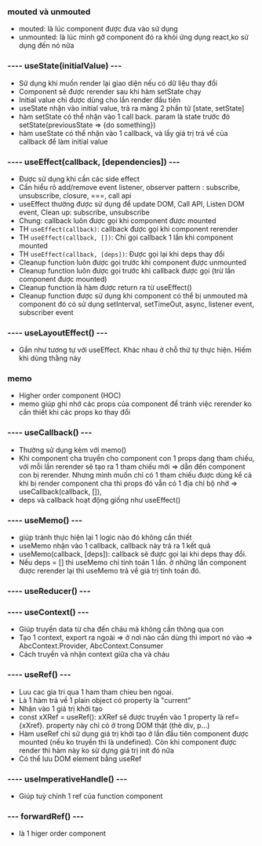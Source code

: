 ### mouted và unmouted
- mouted: là lúc component được đưa vào sử dụng
- unmounted: là lúc mình gỡ component đó ra khỏi ứng dụng react,ko sử dụng đến nó nữa
### ---- useState(initialValue) ---
- Sử dụng khi muốn render lại giao diện nếu có dữ liệu thay đổi
- Component sẽ được rerender sau khi hàm setState chạy
- Initial value chỉ được dùng cho lần render đầu tiên
- useState nhận vào initial value, trả ra mảng 2 phần tử [state, setState]
- hàm setState có thể nhận vào 1 call back. param là state trước đó setState(previousState => {do something})
- hàm useState có thể nhận vào 1 callback, và lấy giá trị trả về của callback để làm initial value

### ---- useEffect(callback, [dependencies]) ---
- Được sử dụng khi cần các side effect
- Cần hiểu rõ add/remove event listener, observer pattern : subscribe, unsubscribe, closure, ===, call api
- useEffect thường được sử dụng để update DOM, Call API, Listen DOM event, Clean up: subscribe, unsubscribe
- Chung: callback luôn được gọi khi component được mounted
- TH `useEffect(callback)`: callback được gọi khi component rerender
- TH `useEffect(callback, [])`: Chỉ gọi callback 1 lần khi component mounted
- TH `useEffect(callback, [deps])`: Được gọi lại khi deps thay đổi
- Cleanup function luôn được gọi trước khi component được unmounted
- Cleanup function luôn được gọi trước khi callback được gọi (trừ lần component được mounted)
- Cleanup function là hàm được return ra từ useEffect()
- Cleanup function được sử dụng khi component có thể bị unmouted mà component đó có sử dụng setInterval, setTimeOut, async, listener event, subscriber event

### ---- useLayoutEffect() ---
- Gần như tương tự với useEffect. Khác nhau ở chỗ thứ tự thực hiện. Hiếm khi dùng thằng này
### memo
- Higher order component (HOC)
- memo giúp ghi nhớ các props của component để tránh việc rerender ko cần thiết khi các props ko thay đổi
### ---- useCallback() ---
- Thường sử dụng kèm với memo()
- Khi component cha truyền cho component con 1 props dạng tham chiếu, với mỗi lần rerender sẽ tạo ra 1 tham chiếu mới => dẫn đến component con bị rerender. Nhưng mình muốn chỉ có 1 tham chiếu được dùng kể cả khi bị render component cha thì props đó vẫn có 1 địa chỉ bộ nhớ => useCallback(callback, []), 
- deps và callback hoạt động giống như useEffect()

### ---- useMemo() ---
- giúp tránh thực hiện lại 1 logic nào đó không cần thiết
- useMemo nhận vào 1 callback, callback này trả ra 1 kết quả
- useMemo(callback, [deps]): callback sẽ được gọi lại khi deps thay đổi.
- Nếu deps = [] thì useMemo chỉ tính toán 1 lần. ở những lần component được rerender lại thì useMemo trả về giá trị tính toán đó.
### ---- useReducer() ---
### ---- useContext() ---
- Giúp truyền data từ cha đến cháu mà không cần thông qua con
- Tạo 1 context, export ra ngoài => ở nơi nào cần dùng thì import nó vào => AbcContext.Provider, AbcContext.Consumer
- Cách truyền và nhận context giữa cha và cháu
### ---- useRef() ---
- Luu cac gia tri qua 1 ham tham chieu ben ngoai.
- Là 1 hàm trả về 1 plain object có property là "current"
- Nhận vào 1 giá trị khởi tạo
- const xXRef = useRef(): xXRef sẽ được truyền vào 1 property là ref={xXref}. property này chỉ có ở trong DOM thật (thẻ div, p...)
- Hàm useRef chỉ sử dụng giá trị khởi tạo ở lần đầu tiên component được mounted (nếu ko truyền thì là undefined). Còn khi component được render thì hàm này ko sử dựng giá trị init đó nữa
- Có thể lưu DOM element bằng useRef

### ---- useImperativeHandle() ---
- Giúp tuỳ chỉnh 1 ref của function component

### --- forwardRef() ---
- là 1 higer order component
